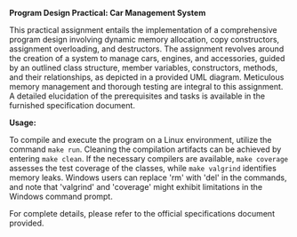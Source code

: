 **Program Design Practical: Car Management System**

This practical assignment entails the implementation of a comprehensive program design involving dynamic memory allocation, copy constructors, assignment overloading, and destructors. The assignment revolves around the creation of a system to manage cars, engines, and accessories, guided by an outlined class structure, member variables, constructors, methods, and their relationships, as depicted in a provided UML diagram. Meticulous memory management and thorough testing are integral to this assignment. A detailed elucidation of the prerequisites and tasks is available in the furnished specification document.

**Usage:**

To compile and execute the program on a Linux environment, utilize the command `make run`. Cleaning the compilation artifacts can be achieved by entering `make clean`. If the necessary compilers are available, `make coverage` assesses the test coverage of the classes, while `make valgrind` identifies memory leaks. Windows users can replace 'rm' with 'del' in the commands, and note that 'valgrind' and 'coverage' might exhibit limitations in the Windows command prompt.

For complete details, please refer to the official specifications document provided.
